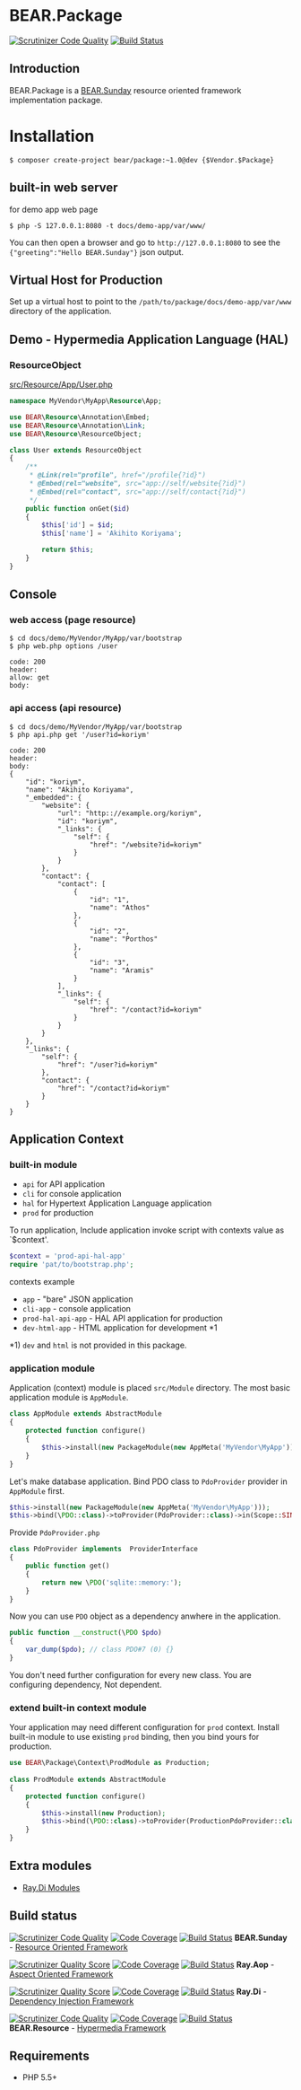 # BEAR.Package

[![Scrutinizer Code Quality](https://scrutinizer-ci.com/g/koriym/BEAR.Package/badges/quality-score.png?b=develop-2)](https://scrutinizer-ci.com/g/koriym/BEAR.Package/?branch=develop-2)
[![Build Status](https://travis-ci.org/koriym/BEAR.Package.svg?branch=develop-2)](https://travis-ci.org/koriym/BEAR.Package)

## Introduction

BEAR.Package is a [BEAR.Sunday](https://github.com/koriym/BEAR.Sunday) resource oriented framework implementation package.

# Installation

    $ composer create-project bear/package:~1.0@dev {$Vendor.$Package} 

## built-in web server

for demo app web page

    $ php -S 127.0.0.1:8080 -t docs/demo-app/var/www/

You can then open a browser and go to `http://127.0.0.1:8080` to see the `{"greeting":"Hello BEAR.Sunday"}` json output.

## Virtual Host for Production

Set up a virtual host to point to the `/path/to/package/docs/demo-app/var/www` directory of the application.

## Demo - Hypermedia Application Language (HAL)

### ResourceObject
[src/Resource/App/User.php](https://github.com/koriym/BEAR.Package/blob/develop-2/docs/demo-app/src/Resource/App/User.php)

```php
namespace MyVendor\MyApp\Resource\App;

use BEAR\Resource\Annotation\Embed;
use BEAR\Resource\Annotation\Link;
use BEAR\Resource\ResourceObject;

class User extends ResourceObject
{
    /**
     * @Link(rel="profile", href="/profile{?id}")
     * @Embed(rel="website", src="app://self/website{?id}")
     * @Embed(rel="contact", src="app://self/contact{?id}")
     */
    public function onGet($id)
    {
        $this['id'] = $id;
        $this['name'] = 'Akihito Koriyama';

        return $this;
    }
}
```
## Console

### web access (page resource)

    $ cd docs/demo/MyVendor/MyApp/var/bootstrap
    $ php web.php options /user
    
    code: 200
    header:
    allow: get
    body:

    
### api access (api resource)

    $ cd docs/demo/MyVendor/MyApp/var/bootstrap
    $ php api.php get '/user?id=koriym'

    code: 200
    header:
    body:
    {
        "id": "koriym",
        "name": "Akihito Koriyama",
        "_embedded": {
            "website": {
                "url": "http:://example.org/koriym",
                "id": "koriym",
                "_links": {
                    "self": {
                        "href": "/website?id=koriym"
                    }
                }
            },
            "contact": {
                "contact": [
                    {
                        "id": "1",
                        "name": "Athos"
                    },
                    {
                        "id": "2",
                        "name": "Porthos"
                    },
                    {
                        "id": "3",
                        "name": "Aramis"
                    }
                ],
                "_links": {
                    "self": {
                        "href": "/contact?id=koriym"
                    }
                }
            }
        },
        "_links": {
            "self": {
                "href": "/user?id=koriym"
            },
            "contact": {
                "href": "/contact?id=koriym"
            }
        }
    }
    
## Application Context

### built-in module

 * `api` for API application
 * `cli` for console application
 * `hal` for Hypertext Application Language application
 * `prod` for production

To run application, Include application invoke script with contexts value as `$context'.

```php
$context = 'prod-api-hal-app'
require 'pat/to/bootstrap.php';   
```

contexts example

 * `app` - "bare" JSON application 
 * `cli-app` - console application
 * `prod-hal-api-app` - HAL API application for production
 * `dev-html-app` - HTML application for development *1

*1) `dev` and `html` is not provided in this package.

### application module

Application (context) module is placed `src/Module` directory.
The most basic application module is `AppModule`.

```php
class AppModule extends AbstractModule
{
    protected function configure()
    {
        $this->install(new PackageModule(new AppMeta('MyVendor\MyApp')));
    }
}
```

Let's make database application.
Bind PDO class to `PdoProvider` provider in `AppModule` first.

```php
$this->install(new PackageModule(new AppMeta('MyVendor\MyApp')));
$this->bind(\PDO::class)->toProvider(PdoProvider::class)->in(Scope::SINGLETON);
```

Provide `PdoProvider.php`

```php
class PdoProvider implements  ProviderInterface
{
    public function get()
    {
        return new \PDO('sqlite::memory:');
    }
}
```

Now you can use `PDO` object as a dependency anwhere in the application.

```php
public function __construct(\PDO $pdo)
{
    var_dump($pdo); // class PDO#7 (0) {}
}
```

You don't need further configuration for every new class. You are configuring dependency, Not dependent.

### extend built-in context module

Your application may need different configuration for `prod` context.
Install built-in module to use existing `prod` binding, then you bind yours for production.

```php
use BEAR\Package\Context\ProdModule as Production;
    
class ProdModule extends AbstractModule
{
    protected function configure()
    {
        $this->install(new Production);
        $this->bind(\PDO::class)->toProvider(ProductionPdoProvider::class)->in(Scope::SINGLETON);
    }
}
```

## Extra modules

 * [Ray.Di Modules](https://github.com/Ray-Di)

## Build status

[![Scrutinizer Code Quality](https://scrutinizer-ci.com/g/koriym/BEAR.Sunday/badges/quality-score.png?b=develop-2)](https://scrutinizer-ci.com/g/koriym/BEAR.Sunday/?branch=develop-2)
[![Code Coverage](https://scrutinizer-ci.com/g/koriym/BEAR.Sunday/badges/coverage.png?b=develop-2)](https://scrutinizer-ci.com/g/koriym/BEAR.Sunday/?branch=develop-2)
[![Build Status](https://travis-ci.org/koriym/BEAR.Sunday.svg?branch=develop-2)](https://travis-ci.org/koriym/BEAR.Sunday?branch=develop-2)
**BEAR.Sunday** - [Resource Oriented Framework](https://github.com/koriym/BEAR.Sunday)

 [![Scrutinizer Quality Score](https://scrutinizer-ci.com/g/koriym/Ray.Aop/badges/quality-score.png?b=develop-2)](https://scrutinizer-ci.com/g/koriym/Ray.Aop/) [![Code Coverage](https://scrutinizer-ci.com/g/koriym/Ray.Aop/badges/coverage.png?b=develop-2)](https://scrutinizer-ci.com/g/koriym/Ray.Aop/) [![Build Status](https://secure.travis-ci.org/koriym/Ray.Aop.png?b=develop-2)](http://travis-ci.org/koriym/Ray.Aop) **Ray.Aop** - [Aspect Oriented Framework](https://github.com/koriym/Ray.Aop)

 [![Scrutinizer Quality Score](https://scrutinizer-ci.com/g/koriym/Ray.Di/badges/quality-score.png?b=develop-2)](https://scrutinizer-ci.com/g/koriym/Ray.Di/) [![Code Coverage](https://scrutinizer-ci.com/g/koriym/Ray.Di/badges/coverage.png?b=develop-2)](https://scrutinizer-ci.com/g/koriym/Ray.Di/) [![Build Status](https://secure.travis-ci.org/koriym/Ray.Di.png?b=develop-2)](http://travis-ci.org/koriym/Ray.Di) **Ray.Di** - [Dependency Injection Framework](https://github.com/koriym/Ray.Di)

[![Scrutinizer Code Quality](https://scrutinizer-ci.com/g/koriym/BEAR.Resource/badges/quality-score.png?b=develop-2)](https://scrutinizer-ci.com/g/koriym/BEAR.Resource/?branch=develop-2) [![Code Coverage](https://scrutinizer-ci.com/g/koriym/BEAR.Resource/badges/coverage.png?b=develop-2)](https://scrutinizer-ci.com/g/koriym/BEAR.Resource/?branch=develop-2) [![Build Status](https://travis-ci.org/koriym/BEAR.Resource.svg?branch=develop-2)](https://travis-ci.org/koriym/BEAR.Resource)
**BEAR.Resource** - [Hypermedia Framework](https://github.com/koriym/BEAR.Resource)

## Requirements

 * PHP 5.5+
